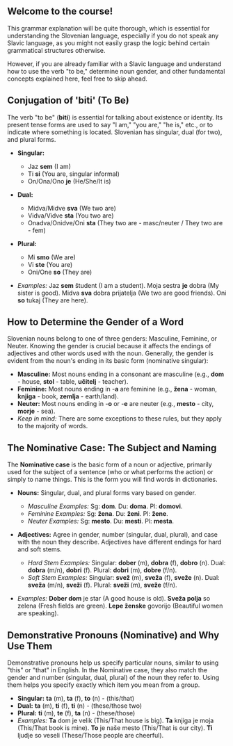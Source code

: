 ## Welcome to the course!

This grammar explanation will be quite thorough, which is essential for understanding the Slovenian language, especially if you do not speak any Slavic language, as you might not easily grasp the logic behind certain grammatical structures otherwise.

However, if you are already familiar with a Slavic language and understand how to use the verb "to be," determine noun gender, and other fundamental concepts explained here, feel free to skip ahead.

## Conjugation of 'biti' (To Be)

The verb "to be" (__biti__) is essential for talking about existence or identity. Its present tense forms are used to say "I am," "you are," "he is," etc., or to indicate where something is located. Slovenian has singular, dual (for two), and plural forms.

*   __Singular:__
    
    *   Jaz __sem__ (I am)
    *   Ti __si__ (You are, singular informal)
    *   On/Ona/Ono __je__ (He/She/It is)
    
    
    
*   __Dual:__
    
    *   Midva/Midve __sva__ (We two are)
    *   Vidva/Vidve __sta__ (You two are)
    *   Onadva/Onidve/Oni __sta__ (They two are - masc/neuter / They two are - fem)
    
    
    
*   __Plural:__
    
    *   Mi __smo__ (We are)
    *   Vi __ste__ (You are)
    *   Oni/One __so__ (They are)
    
    
    
*   _Examples:_ Jaz __sem__ študent (I am a student). Moja sestra __je__ dobra (My sister is good). Midva __sva__ dobra prijatelja (We two are good friends). Oni __so__ tukaj (They are here).

## How to Determine the Gender of a Word

Slovenian nouns belong to one of three genders: Masculine, Feminine, or Neuter. Knowing the gender is crucial because it affects the endings of adjectives and other words used with the noun. Generally, the gender is evident from the noun's ending in its basic form (nominative singular):

*   __Masculine:__ Most nouns ending in a consonant are masculine (e.g., __dom__ - house, __stol__ - table, __učitelj__ - teacher).
*   __Feminine:__ Most nouns ending in -__a__ are feminine (e.g., __žena__ - woman, __knjiga__ - book, __zemlja__ - earth/land).
*   __Neuter:__ Most nouns ending in -__o__ or -__e__ are neuter (e.g., __mesto__ - city, __morje__ - sea).
*   _Keep in mind:_ There are some exceptions to these rules, but they apply to the majority of words.

## The Nominative Case: The Subject and Naming

The __Nominative case__ is the basic form of a noun or adjective, primarily used for the subject of a sentence (who or what performs the action) or simply to name things. This is the form you will find words in dictionaries.

*   __Nouns:__ Singular, dual, and plural forms vary based on gender.
    
    *   _Masculine Examples:_ Sg: __dom__. Du: __doma__. Pl: __domovi__.
    *   _Feminine Examples:_ Sg: __žena__. Du: __ženi__. Pl: __žene__.
    *   _Neuter Examples:_ Sg: __mesto__. Du: __mesti__. Pl: __mesta__.
    
    
    
*   __Adjectives:__ Agree in gender, number (singular, dual, plural), and case with the noun they describe. Adjectives have different endings for hard and soft stems.
    
    *   _Hard Stem Examples:_ Singular: __dober__ (m), __dobra__ (f), __dobro__ (n). Dual: __dobra__ (m/n), __dobri__ (f). Plural: __dobri__ (m), __dobre__ (f/n).
    *   _Soft Stem Examples:_ Singular: __svež__ (m), __sveža__ (f), __sveže__ (n). Dual: __sveža__ (m/n), __sveži__ (f). Plural: __sveži__ (m), __sveže__ (f/n).
    
    
    
*   _Examples:_ __Dober dom__ je star (A good house is old). __Sveža polja__ so zelena (Fresh fields are green). __Lepe ženske__ govorijo (Beautiful women are speaking).

## Demonstrative Pronouns (Nominative) and Why Use Them

Demonstrative pronouns help us specify particular nouns, similar to using "this" or "that" in English. In the Nominative case, they also match the gender and number (singular, dual, plural) of the noun they refer to. Using them helps you specify exactly which item you mean from a group.

*   __Singular:__ __ta__ (m), __ta__ (f), __to__ (n) - (this/that)
*   __Dual:__ __ta__ (m), __ti__ (f), __ti__ (n) - (these/those two)
*   __Plural:__ __ti__ (m), __te__ (f), __ta__ (n) - (these/those)
*   _Examples:_ __Ta__ dom je velik (This/That house is big). __Ta__ knjiga je moja (This/That book is mine). __To__ je naše mesto (This/That is our city). __Ti__ ljudje so veseli (These/Those people are cheerful).